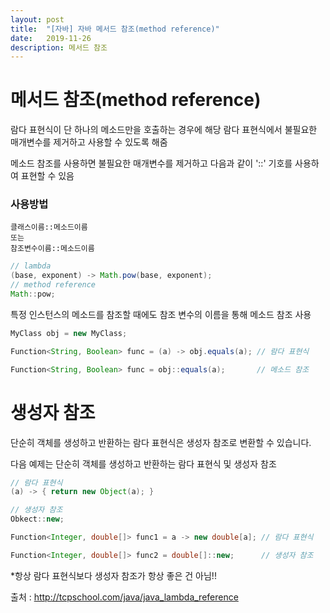 ```yaml
---
layout: post
title:  "[자바] 자바 메서드 참조(method reference)"
date:   2019-11-26
description: 메서드 참조
---
```



# 메서드 참조(method reference)
람다 표현식이 단 하나의 메소드만을 호출하는 경우에 해당 람다 표현식에서 불필요한 매개변수를 제거하고 사용할 수 있도록 해줌  

메소드 참조를 사용하면 불필요한 매개변수를 제거하고 다음과 같이 '::' 기호를 사용하여 표현할 수 있음

### 사용방법
~~~
클래스이름::메소드이름
또는
참조변수이름::메소드이름
~~~

~~~ java
// lambda
(base, exponent) -> Math.pow(base, exponent);
// method reference
Math::pow;
~~~

특정 인스턴스의 메소드를 참조할 때에도 참조 변수의 이름을 통해 메소드 참조 사용
~~~ java
MyClass obj = new MyClass;

Function<String, Boolean> func = (a) -> obj.equals(a); // 람다 표현식

Function<String, Boolean> func = obj::equals(a);       // 메소드 참조
~~~

# 생성자 참조
단순히 객체를 생성하고 반환하는 람다 표현식은 생성자 참조로 변환할 수 있습니다.  

다음 예제는 단순히 객체를 생성하고 반환하는 람다 표현식 및 생성자 참조  

~~~ java
// 람다 표현식
(a) -> { return new Object(a); }

// 생성자 참조
Obkect::new;
~~~

~~~ java
Function<Integer, double[]> func1 = a -> new double[a]; // 람다 표현식

Function<Integer, double[]> func2 = double[]::new;      // 생성자 참조
~~~

*항상 람다 표현식보다 생성자 참조가 항상 좋은 건 아님!!



출처 : http://tcpschool.com/java/java_lambda_reference